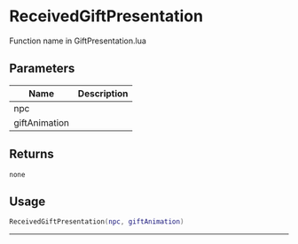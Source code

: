 # ReceivedGiftPresentation

Function name in GiftPresentation.lua

## Parameters

| Name          | Description |
| ------------- | ----------- |
| npc           |             |
| giftAnimation |             |

## Returns

`none`

## Usage

```lua
ReceivedGiftPresentation(npc, giftAnimation)
```

---
